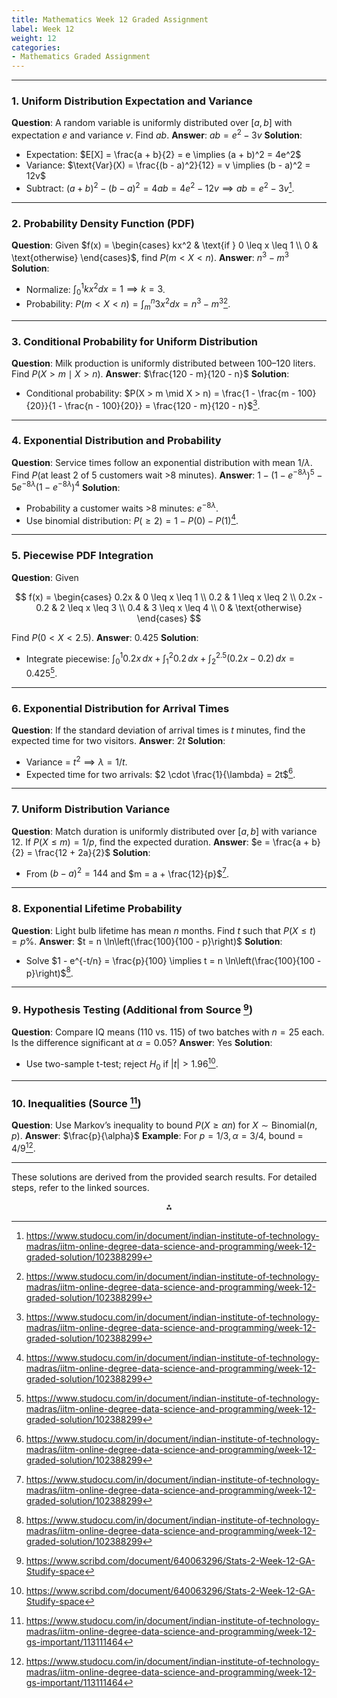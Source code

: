 ```yaml
---
title: Mathematics Week 12 Graded Assignment 
label: Week 12
weight: 12
categories:
- Mathematics Graded Assignment
---
```


---

### 1. Uniform Distribution Expectation and Variance

**Question**: A random variable is uniformly distributed over $[a, b]$ with expectation $e$ and variance $v$. Find $ab$.
**Answer**: $ab = e^2 - 3v$
**Solution**:

- Expectation: $E[X] = \frac{a + b}{2} = e \implies (a + b)^2 = 4e^2$
- Variance: $\text{Var}(X) = \frac{(b - a)^2}{12} = v \implies (b - a)^2 = 12v$
- Subtract: $(a + b)^2 - (b - a)^2 = 4ab = 4e^2 - 12v \implies ab = e^2 - 3v$[^1].

---

### 2. Probability Density Function (PDF)

**Question**: Given $f(x) = \begin{cases} kx^2 & \text{if } 0 \leq x \leq 1 \\ 0 & \text{otherwise} \end{cases}$, find $P(m < X < n)$.
**Answer**: $n^3 - m^3$
**Solution**:

- Normalize: $\int_0^1 kx^2 dx = 1 \implies k = 3$.
- Probability: $P(m < X < n) = \int_m^n 3x^2 dx = n^3 - m^3$[^1].

---

### 3. Conditional Probability for Uniform Distribution

**Question**: Milk production is uniformly distributed between 100–120 liters. Find $P(X > m \mid X > n)$.
**Answer**: $\frac{120 - m}{120 - n}$
**Solution**:

- Conditional probability: $P(X > m \mid X > n) = \frac{1 - \frac{m - 100}{20}}{1 - \frac{n - 100}{20}} = \frac{120 - m}{120 - n}$[^1].

---

### 4. Exponential Distribution and Probability

**Question**: Service times follow an exponential distribution with mean $1/\lambda$. Find $P(\text{at least 2 of 5 customers wait >8 minutes})$.
**Answer**: $1 - (1 - e^{-8\lambda})^5 - 5e^{-8\lambda}(1 - e^{-8\lambda})^4$
**Solution**:

- Probability a customer waits >8 minutes: $e^{-8\lambda}$.
- Use binomial distribution: $P(\geq 2) = 1 - P(0) - P(1)$[^1].

---

### 5. Piecewise PDF Integration

**Question**: Given

$$
f(x) = \begin{cases} 
0.2x & 0 \leq x \leq 1 \\
0.2 & 1 \leq x \leq 2 \\
0.2x - 0.2 & 2 \leq x \leq 3 \\
0.4 & 3 \leq x \leq 4 \\
0 & \text{otherwise}
\end{cases}
$$

Find $P(0 < X < 2.5)$.
**Answer**: 0.425
**Solution**:

- Integrate piecewise:
$\int_0^1 0.2x \, dx + \int_1^2 0.2 \, dx + \int_2^{2.5} (0.2x - 0.2) \, dx = 0.425$[^1].

---

### 6. Exponential Distribution for Arrival Times

**Question**: If the standard deviation of arrival times is $t$ minutes, find the expected time for two visitors.
**Answer**: $2t$
**Solution**:

- Variance = $t^2 \implies \lambda = 1/t$.
- Expected time for two arrivals: $2 \cdot \frac{1}{\lambda} = 2t$[^1].

---

### 7. Uniform Distribution Variance

**Question**: Match duration is uniformly distributed over $[a, b]$ with variance 12. If $P(X \leq m) = 1/p$, find the expected duration.
**Answer**: $e = \frac{a + b}{2} = \frac{12 + 2a}{2}$
**Solution**:

- From $(b - a)^2 = 144$ and $m = a + \frac{12}{p}$[^1].

---

### 8. Exponential Lifetime Probability

**Question**: Light bulb lifetime has mean $n$ months. Find $t$ such that $P(X \leq t) = p\%$.
**Answer**: $t = n \ln\left(\frac{100}{100 - p}\right)$
**Solution**:

- Solve $1 - e^{-t/n} = \frac{p}{100} \implies t = n \ln\left(\frac{100}{100 - p}\right)$[^1].

---

### 9. Hypothesis Testing (Additional from Source [^2])

**Question**: Compare IQ means (110 vs. 115) of two batches with $n = 25$ each. Is the difference significant at $\alpha = 0.05$?
**Answer**: Yes
**Solution**:

- Use two-sample t-test; reject $H_0$ if $|t| > 1.96$[^2].

---

### 10. Inequalities (Source [^3])

**Question**: Use Markov’s inequality to bound $P(X \geq \alpha n)$ for $X \sim \text{Binomial}(n, p)$.
**Answer**: $\frac{p}{\alpha}$
**Example**: For $p = 1/3, \alpha = 3/4$, bound = $4/9$[^3].

---

These solutions are derived from the provided search results. For detailed steps, refer to the linked sources.

<div style="text-align: center">⁂</div>

[^1]: https://www.studocu.com/in/document/indian-institute-of-technology-madras/iitm-online-degree-data-science-and-programming/week-12-graded-solution/102388299

[^2]: https://www.scribd.com/document/640063296/Stats-2-Week-12-GA-Studify-space

[^3]: https://www.studocu.com/in/document/indian-institute-of-technology-madras/iitm-online-degree-data-science-and-programming/week-12-gs-important/113111464

[^4]: https://www.shiksha.com/preparation/maths-ncert-solutions-class-12th-ns

[^5]: https://progiez.com/discrete-mathematics-week-12-nptel-assignment-answers

[^6]: https://www.youtube.com/watch?v=aBBr6O1ym8k

[^7]: https://www.youtube.com/watch?v=jJisc2j006g

[^8]: https://gradedassignments.github.io/iit-madras-graded-assignments/

[^9]: https://www.youtube.com/watch?v=i3LgiMiSc6I

[^10]: https://www.youtube.com/playlist?list=PLdeLUDqpQ749Qe6P67-HKoyWlN7Ums7le

[^11]: https://www.youtube.com/watch?v=gnnNlS9WNM0

